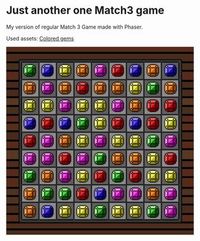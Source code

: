 # Just another one Match3 game
My version of regular Match 3 Game made with Phaser.

Used assets: [Colored gems](https://b2719680.itch.io/colored-gems)

![](screenshots/game.jpg?raw=true)
